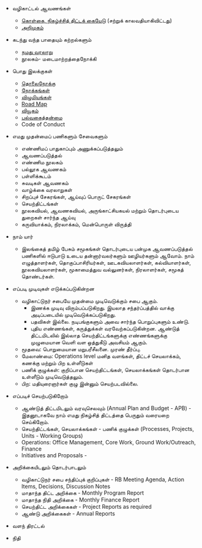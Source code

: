 * வழிகாட்டல் ஆவணங்கள்
    * [கொள்கை, நிகழ்ச்சித் திட்டக் கையேடு](http://www.noolahamfoundation.org/documents/introductions/PP_Manual_NF_2015.pdf) (சற்றுக் காலவதியாகிவிட்டது)
    * [அறிமுகம்](http://www.noolahamfoundation.org/documents/introductions/IntrodocNoolaham.pdf)

* கடந்து வந்த பாதையும் கற்றல்களும்
    * [நமது வரலாறு](http://noolahamfoundation.org/web/ta/%E0%AE%B5%E0%AE%B0%E0%AE%B2%E0%AE%BE%E0%AE%B1%E0%AF%81)
    * நூலகம்- மடைமாற்றத்தைநோக்கி

* பொது இலக்குகள்
    * [தொலைநோக்கு](https://github.com/noolahamfoundation/guiding-documents/blob/master/NF%20-%20Mission.md)
    * [நோக்கங்கள்](https://github.com/noolahamfoundation/guiding-documents/blob/master/NF%20-%20Objectives.md)
    * [விழுமியங்கள்](https://github.com/noolahamfoundation/guiding-documents/blob/master/NF%20-%20Values.md)
    * [Road Map](http://noolahamfoundation.org/wiki/index.php?title=Roadmap_2020)
    * [வியூகம்](https://github.com/noolahamfoundation/guiding-documents/blob/master/Noolaham%20Strategy%202012-2014%20Final%20Final%20v1%202011-12-24.docx)
    * [பல்வகைத்தன்மை](https://github.com/noolahamfoundation/guiding-documents/blob/master/NF%20-%20Diversity.md)
    * Code of Conduct

* எமது முதன்மைப் பணிகளும் சேவைகளும்
    * எண்ணிமப் பாதுகாப்பும் அணுக்கப்படுத்தலும்
    * ஆவணப்படுத்தல்
    * எண்ணிம நூலகம்
    * பல்லூக ஆவணகம்
    * பள்ளிக்கூடம்
    * சுவடிகள் ஆவணகம்
    * வாழ்க்கை வரலாறுகள்
    * சிறப்புச் சேகரங்கள், ஆய்வுப் பொருட் சேகரங்கள்
    * செயற்திட்டங்கள்
    * நூலகவியல், ஆவணகவியல், அருங்காட்சியகயல் மற்றும் தொடர்புடைய துறைகள் சார்ந்த ஆய்வு
    * கருவியாக்கம், நிரலாக்கம், மென்பொருள் விருத்தி
    
* நாம் யார்
    * இலங்கைத் தமிழ் பேசும் சமூகங்கள் தொடர்புடைய பன்முக ஆவணப்படுத்தல் பணிகளில் ஈடுபாடு உடைய தன்னார்வலர்களும் ஊழியர்களும் ஆவோம்.  நாம் எழுத்தாளர்கள், தொகுப்பாசிரியர்கள், ஊடகவியலாளர்கள், கல்வியாளர்கள், நூலகவியலாளர்கள், மூகாமைத்துவ வல்லுனர்கள், நிரலாளர்கள், சமூகத் தொண்டர்கள்.  

* எப்படி முடிவுகள் எடுக்கப்படுகின்றன
    * வழிகாட்டுநர் சபையே முதன்மை முடிவெடுக்கும் சபை ஆகும்.  
        * இணக்க முடிவு விரும்பப்படுகிறது.  இயலாத சந்தர்ப்பத்தில் வாக்கு அடிப்படையில் முடிவெடுக்கப்படுகிறது.
        * பதவிகள் இல்லை.  நடிபங்குகளும் அவை சார்ந்த பொறுப்புகளும் உண்டு. 
        * புதிய எண்ணங்கள், கருத்துக்கள் வரவேற்கப்படுகின்றன.  ஆண்டுத் திட்டமிடலில் இல்லாத செயற்திட்டங்களுக்கு எண்ணங்களுக்கு முழுமையான வெளி வள ஒத்துகீடு அவசியம் ஆகும்.
    * மூதவை: பொறுமையான மறுபரீசீலனை.  முரண் தீர்ப்பு.
    * மேலாண்மை: Operations level மனித வளங்கள், திட்டச் செயலாக்கம், கணக்கு மற்றும் பிற உள்ளீடுகள்
    * பணிக் குழுக்கள்: குறிப்பான செயற்திட்டங்கள், செயலாக்கங்கள் தொடர்பான உள்ளீடும் முடிவெடுத்தலும்.
    * பிற: மதியுரைஞர்கள் குழு இன்னும் செயற்படவில்லை.

* எப்படிச் செயற்படுகிறோம்
    * ஆண்டுத் திட்டமிடலும் வரவுசெலவும் (Annual Plan and Budget - APB) - இதனூடாகவே நாம் எமது நிகழ்சித் திட்டத்தை பெருதும் வரையறை செய்கிறோம்.  
    * செயற்திட்டங்கள், செயலாக்கங்கள் - பணிக் குழுக்கள் (Processes, Projects, Units - Working Groups)
    * Operations: Office Management, Core Work, Ground Work/Outreach, Finance
    * Initiatives and Proposals - 

* அறிக்கையிடலும் தொடர்பாடலும்
    * வழிகாட்டுநர் சபை சந்திப்புக் குறிப்புகள் - RB Meeting Agenda, Action Items, Decisions, Discussion Notes
    * மாதாந்த திட்ட அறிக்கை - Monthly Program Report
    * மாதாந்த நிதி அறிக்கை - Monthly Finance Report
    * செயற்திட்ட அறிக்கைகள் - Project Reports as required
    * ஆண்டு அறிக்கைகள் - Annual Reports

* வளந் திரட்டல்
* நிதி
